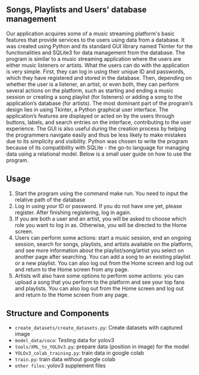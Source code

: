 ## Songs, Playlists and Users' database management

Our application acquires some of a music streaming platform's basic features that provide services to the users using data from a
database. It was created using Python and its standard GUI library named Tkinter for the functionalities and SQLite3 for data management from
the database. The program is similar to a music streaming application where the users are either music listeners or artists. What the users can
do with the application is very simple. First, they can log in using their unique ID and passwords, which they have registered and stored in the
database. Then, depending on whether the user is a listener, an artist, or even both, they can perform several actions on the platform, such as
starting and ending a music session or creating a song playlist (for listeners) or adding a song to the application’s database (for artists).
The most dominant part of the program’s design lies in using Tkinter, a Python graphical user interface. The application’s features are
displayed or acted on by the users through buttons, labels, and search entries on the interface, contributing to the user experience. The GUI is
also useful during the creation process by helping the programmers navigate easily and thus be less likely to make mistakes due to its simplicity
and visibility. Python was chosen to write the program because of its compatibility with SQLite - the go-to language for managing data using a
relational model. Below is a small user guide on how to use the program.






## Usage
1. Start the program using the command make run. You need to input the relative path of the database
2. Log in using your ID or password. If you do not have one yet, please register. After finishing registering, log in again.
3. If you are both a user and an artist, you will be asked to choose which role you want to log in as. Otherwise, you will be directed to the
Home screen.
4. Users can perform some actions: start a music session, end an ongoing session, search for songs, playlists, and artists available on the
platform, and see more information about the playlist/song/artist you select on another page after searching. You can add a song to an
existing playlist or a new playlist. You can also log out from the Home screen and log out and return to the Home screen from any page.
5. Artists will also have some options to perform some actions: you can upload a song that you perform to the platform and see your top
fans and playlists. You can also log out from the Home screen and log out and return to the Home screen from any page.

## Structure and Components
- `create_datasets/create_datasets.py`: Create datasets with captured image 
- `model_data/coco`: Testing data for yolov3
- `tools/XML_to_YOLOv3.py`: prepare data (position in image) for the model
- `YOLOv3_colab_training.py`: train data in google colab 
- `train.py`: train data without google colab
- `other files`: yolov3 supplement files

